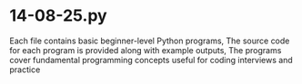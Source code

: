 # 14-08-25.py
Each file contains basic beginner-level Python programs, The source code for each program is provided along with example outputs, The programs cover fundamental programming concepts useful for coding interviews and practice
